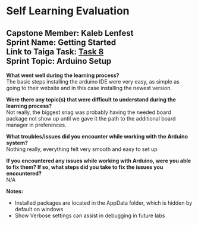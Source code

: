 # Self Learning Evaluation

**Capstone Member:**	Kaleb Lenfest  
**Sprint Name:**		Getting Started  
**Link to Taiga Task:**	[Task 8](https://tree.taiga.io/project/bookstrong-introduction-to-microcontroller/task/8)  
**Sprint Topic:**		Arduino Setup  
---

**What went well during the learning process?**  
The basic steps installing the arduino IDE were very easy, as simple as going to their website and in this case installing the newest version. 

**Were there any topic(s) that were difficult to understand during the learning process?**  
Not really, the biggest snag was probably having the needed board package not show up until we gave it the path to the additional board manager in preferences. 

**What troubles/issues did you encounter while working with the Arduino system?**  
Nothing really, everything felt very smooth and easy to set up

**If you encountered any issues while working with Arduino, were you able to fix them? If so, what steps did you take to fix the issues you encountered?**  
N/A

**Notes:**

- Installed packages are located in the AppData folder, which is hidden by default on windows  
- Show Verbose settings can assist in debugging in future labs